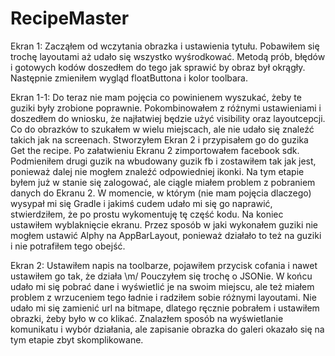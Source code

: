 # RecipeMaster
Ekran 1:
Zacząłem od wczytania obrazka i ustawienia tytułu. Pobawiłem się trochę layoutami aż udało się 
wszystko wyśrodkować.
Metodą prób, błędów i gotowych kodów doszedłem do tego jak sprawić by obraz był okrągły.
Następnie zmieniłem wygląd floatButtona i kolor toolbara.

Ekran 1-1:
Do teraz nie mam pojęcia co powinienem wyszukać, żeby te guziki były zrobione poprawnie. 
Pokombinowałem z różnymi ustawieniami i doszedłem do wniosku, że najłatwiej będzie 
użyć visibility oraz layoutcepcji. Co do obrazków to szukałem w wielu miejscach, 
ale nie udało się znaleźć takich jak na screenach.
Stworzyłem Ekran 2 i przypisałem go do guzika Get the recipe.
Po załatwieniu Ekranu 2 zimportowałem facebook sdk. Podmieniłem drugi guzik na wbudowany 
guzik fb i zostawiłem tak jak jest, ponieważ dalej nie mogłem znaleźć odpowiedniej ikonki.
Na tym etapie byłem już w stanie się zalogować, ale ciągle miałem problem 
z pobraniem danych do Ekranu 2.
W momencie, w którym (nie mam pojęcia dlaczego) wysypał mi się Gradle i jakimś cudem 
udało mi się go naprawić, stwierdziłem, że po prostu wykomentuję tę część kodu.
Na koniec ustawiłem wyblaknięcie ekranu. Przez sposób w jaki wykonałem guziki nie mogłem 
ustawić Alphy na AppBarLayout, ponieważ działało to też na guziki i nie potrafiłem tego obejść.

Ekran 2:
Ustawiłem napis na toolbarze, pojawiłem przycisk cofania i nawet ustawiłem go tak, że działa \m/
Pouczyłem się trochę o JSONie. W końcu udało mi się pobrać dane i wyświetlić je na swoim miejscu,
ale też miałem problem z wrzuceniem tego ładnie i radziłem sobie różnymi layoutami. Nie udało mi się
zamienić url na bitmape, dlatego ręcznie pobrałem i ustawiłem obrazki, żeby było w co klikać. 
Znalazłem sposób na wyświetlanie komunikatu i wybór działania, ale zapisanie obrazka do galeri
okazało się na tym etapie zbyt skomplikowane.

